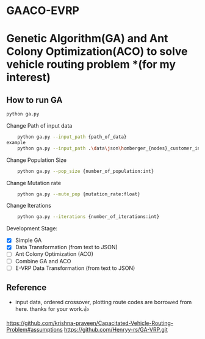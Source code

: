 # GAACO-EVRP

# Genetic Algorithm(GA) and Ant Colony Optimization(ACO) to solve vehicle routing problem \*(for my interest)

## How to run GA

```bash
python ga.py
```

Change Path of input data

```bash
    python ga.py --input_path {path_of_data}
example
    python ga.py --input_path .\data\json\homberger_{nodes}_customer_instances\
```

Change Population Size

```bash
    python ga.py --pop_size {number_of_population:int}
```

Change Mutation rate

```bash
    python ga.py --mute_pop {mutation_rate:float}
```

Change Iterations

```bash
    python ga.py --iterations {number_of_iterations:int}
```

Development Stage:

- [x] Simple GA
- [x] Data Transformation (from text to JSON)
- [ ] Ant Colony Optimization (ACO)
- [ ] Combine GA and ACO
- [ ] E-VRP Data Transformation (from text to JSON)

## Reference

- input data, ordered crossover, plotting route codes are borrowed from here. thanks for your work.👍

https://github.com/krishna-praveen/Capacitated-Vehicle-Routing-Problem#assumptions
https://github.com/Henryy-rs/GA-VRP.git
